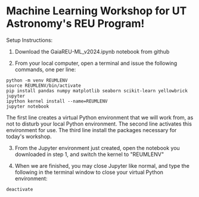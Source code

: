 # Machine Learning Workshop for UT Astronomy's REU Program!

Setup Instructions: 
1. Download the GaiaREU-ML_v2024.ipynb notebook from github

2. From your local computer, open a terminal and issue the following commands, one per line:
```
python -m venv REUMLENV
source REUMLENV/bin/activate
pip install pandas numpy matplotlib seaborn scikit-learn yellowbrick jupyter
ipython kernel install --name=REUMLENV
jupyter notebook
```
The first line creates a virtual Python environment that we will work from, as not to disturb your local Python environment. 
The second line activates this environment for use. 
The third line install the packages necessary for today's workshop. 

3. From the Jupyter environment just created, open the notebook you downloaded in step 1, and switch the kernel to "REUMLENV"

4. When we are finished, you may close Jupyter like normal, and type the following in the terminal window to close your virtual Python environment:
```
deactivate
```
   

